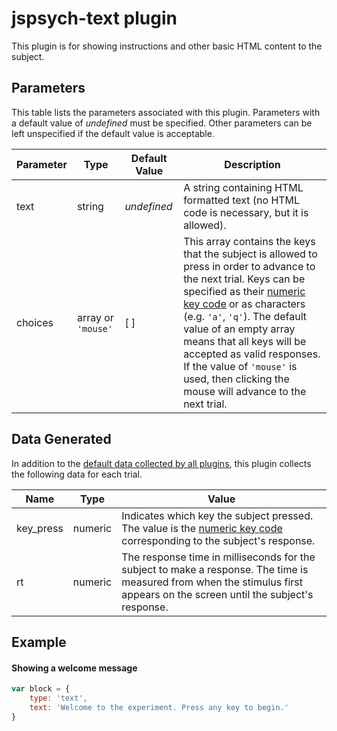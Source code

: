# jspsych-text plugin

This plugin is for showing instructions and other basic HTML content to the subject.

## Parameters

This table lists the parameters associated with this plugin. Parameters with a default value of *undefined* must be specified. Other parameters can be left unspecified if the default value is acceptable.

Parameter | Type | Default Value | Description
----------|------|---------------|------------
text | string | *undefined* | A string containing HTML formatted text (no HTML code is necessary, but it is allowed).
choices | array or `'mouse'` | [ ] | This array contains the keys that the subject is allowed to press in order to advance to the next trial. Keys can be specified as their [numeric key code](http://www.cambiaresearch.com/articles/15/javascript-char-codes-key-codes) or as characters (e.g. `'a'`, `'q'`). The default value of an empty array means that all keys will be accepted as valid responses. If the value of `'mouse'` is used, then clicking the mouse will advance to the next trial.

## Data Generated

In addition to the [default data collected by all plugins](overview#datacollectedbyplugins), this plugin collects the following data for each trial.

Name | Type | Value
-----|------|------
key_press | numeric | Indicates which key the subject pressed. The value is the [numeric key code](http://www.cambiaresearch.com/articles/15/javascript-char-codes-key-codes) corresponding to the subject's response.
rt | numeric | The response time in milliseconds for the subject to make a response. The time is measured from when the stimulus first appears on the screen until the subject's response.

## Example

#### Showing a welcome message

```javascript
var block = {
	type: 'text',
	text: 'Welcome to the experiment. Press any key to begin.'
}
```
